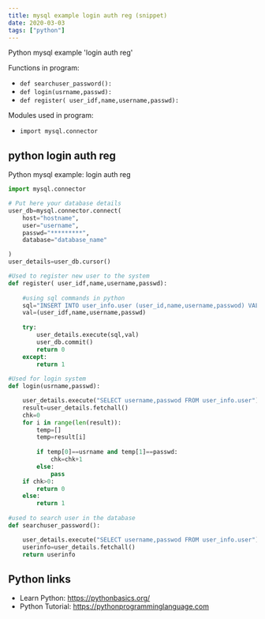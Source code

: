 ```yaml
---
title: mysql example login auth reg (snippet)
date: 2020-03-03
tags: ["python"]
---
```

Python mysql example 'login auth reg'

Functions in program: 
* `def searchuser_password():`
* `def login(usrname,passwd):`
* `def register( user_idf,name,username,passwd):`

Modules used in program: 
* `import mysql.connector`

## python login auth reg

Python mysql example: login auth reg

```python
import mysql.connector

# Put here your database details 
user_db=mysql.connector.connect(
    host="hostname",
    user="username",
    passwd="*********",
    database="database_name"

)
user_details=user_db.cursor()

#Used to register new user to the system
def register( user_idf,name,username,passwd):
    
    #using sql commands in python
    sql="INSERT INTO user_info.user (user_id,name,username,passwod) VALUES (%s, %s, %s, %s)"
    val=(user_idf,name,username,passwd)
    
    try:
        user_details.execute(sql,val)
        user_db.commit()
        return 0
    except:
        return 1
      
#Used for login system 
def login(usrname,passwd):

    user_details.execute("SELECT username,passwod FROM user_info.user")
    result=user_details.fetchall()
    chk=0
    for i in range(len(result)):
        temp=[]
        temp=result[i]
        
        if temp[0]==usrname and temp[1]==passwd:
            chk=chk+1
        else:
            pass
    if chk>0:
        return 0
    else:
        return 1
      
#used to search user in the database
def searchuser_password():

    user_details.execute("SELECT username,passwod FROM user_info.user")
    userinfo=user_details.fetchall()
    return userinfo

```

## Python links

- Learn Python: https://pythonbasics.org/
- Python Tutorial: https://pythonprogramminglanguage.com
